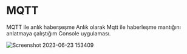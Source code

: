 # MQTT
MQTT ile anlık haberşeşme 
Anlık olarak Mqtt ile haberleşme mantığını anlatmaya çalıştığım Console uygulaması.

![Screenshot 2023-06-23 153409](https://github.com/serapberan/MQTT/assets/79447748/53dfc073-ebb1-490b-8a2f-74b3cc0d6c50)
